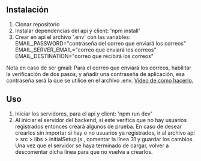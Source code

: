 ## Instalación

1. Clonar repositorio
2. Instalar dependencias del api y client: 'npm install'
3. Crear en api el archivo '.env' con las variables:
   EMAIL_PASSWORD="contraseña del correo que enviará los correos"
   EMAIL_SERVER_EMAIL="correo que enviará los correos"
   EMAIL_DESTINATION="correo que recibirá los correos"

Nota en caso de ser gmail: Para el correo que enviará los correos, habilitar la verificación de dos pasos, y añadir una contraseña de aplicación, esa contraseña será la que se utilice en el archivo .env. [Video de como hacerlo.](https://www.youtube.com/watch?v=KjheexBLY4A)

## Uso

1. Iniciar los servidores, para el api y client: 'npm run dev'
2. Al iniciar el servidor del backend, si este verifica que no hay usuarios registrados entonces creará algunos de prueba. En caso de desear crearlos sin importar si hay o no usuarios ya registrados, ir al archivo api > src > libs > initialSetup.js , comentar la línea 31 y guardar los cambios. Una vez que el servidor se haya terminado de cargar, volver a descomentar dicha línea para que no vuelva a crearlos.
